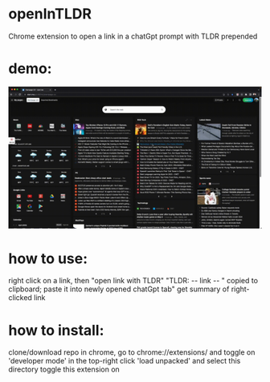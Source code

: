# openInTLDR
Chrome extension to open a link in a chatGpt prompt with TLDR prepended

# demo:
![](https://raw.githubusercontent.com/clarkm/openInTLDR/master/openInTldr-demo.gif)

# how to use:
right click on a link, then "open link with TLDR"
"TLDR: -- link -- " copied to clipboard; paste it into newly opened chatGpt tab"
get summary of right-clicked link

# how to install:
clone/download repo
in chrome, go to chrome://extensions/ and toggle on 'developer mode' in the top-right
click 'load unpacked' and select this directory
toggle this extension on